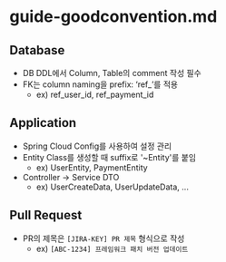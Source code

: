 # guide-goodconvention.md

## Database

- DB DDL에서 Column, Table의 comment 작성 필수
- FK는 column naming을 prefix: ‘ref_’를 적용
    - ex) ref_user_id, ref_payment_id

## Application

- Spring Cloud Config를 사용하여 설정 관리
- Entity Class를 생성할 때 suffix로 '~Entity'를 붙임
    - ex) UserEntity, PaymentEntity
- Controller -> Service DTO
    - ex) UserCreateData, UserUpdateData, ...

## Pull Request

- PR의 제목은 `[JIRA-KEY] PR 제목` 형식으로 작성
    - ex) `[ABC-1234] 프레임워크 패치 버전 업데이트`

